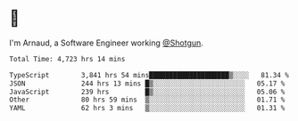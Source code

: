 # 👋

I'm Arnaud, a Software Engineer working [@Shotgun](https://shotgun.live).

<!--START_SECTION:waka-->

```txt
Total Time: 4,723 hrs 14 mins

TypeScript        3,841 hrs 54 mins████████████████████▒░░░░   81.34 %
JSON              244 hrs 13 mins █▒░░░░░░░░░░░░░░░░░░░░░░░   05.17 %
JavaScript        239 hrs         █▒░░░░░░░░░░░░░░░░░░░░░░░   05.06 %
Other             80 hrs 59 mins  ▒░░░░░░░░░░░░░░░░░░░░░░░░   01.71 %
YAML              62 hrs 3 mins   ▒░░░░░░░░░░░░░░░░░░░░░░░░   01.31 %
```

<!--END_SECTION:waka-->
